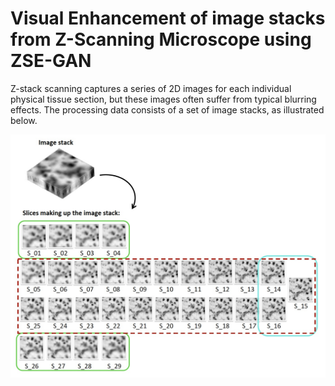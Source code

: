# Visual Enhancement of image stacks from Z-Scanning Microscope using ZSE-GAN
Z-stack scanning captures a series of 2D images for each individual physical tissue section, but these images often suffer from typical blurring effects. The processing data consists of a set of image stacks, as illustrated below.
<p align="center">
  <img src="https://github.com/keerfish/ZSE-GAN/blob/main/imgs/image_stack.jpg" align="center" width="700px"/>
</p>
